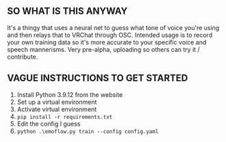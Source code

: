 ## SO WHAT IS THIS ANYWAY
It's a thingy that uses a neural net to guess what tone of voice you're using and then relays that to VRChat through OSC. Intended usage is to record your own training data so it's more accurate to your specific voice and speech mannerisms. Very pre-alpha, uploading so others can try it / contribute.

## VAGUE INSTRUCTIONS TO GET STARTED
1. Install Python 3.9.12 from the website
2. Set up a virtual environment
3. Activate virtual environment
4. `pip install -r requirements.txt`
5. Edit the config I guess
6. `python .\emoflow.py train --config config.yaml`